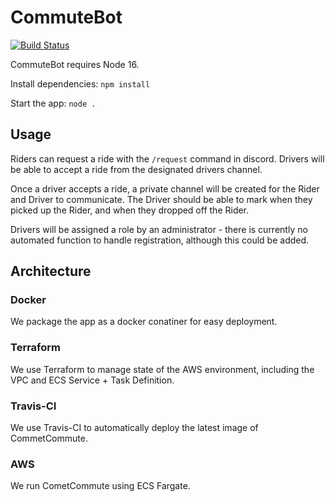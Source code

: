 # CommuteBot
 
[![Build Status](https://app.travis-ci.com/blakelawyer/CommuteBot.svg?token=MyN3vGLjp8SzdckebFqZ&branch=main)](https://app.travis-ci.com/blakelawyer/CommuteBot)

CommuteBot requires Node 16.

Install dependencies: `npm install`

Start the app: `node .`

## Usage

Riders can request a ride with the `/request` command in discord. Drivers will be able to accept a ride from the designated drivers channel.

Once a driver accepts a ride, a private channel will be created for the Rider and Driver to communicate.  The Driver should be able to mark when they picked up the Rider, and when they dropped off the Rider.

Drivers will be assigned a role by an administrator - there is currently no automated function to handle registration, although this could be added.

## Architecture

### Docker

We package the app as a docker conatiner for easy deployment.

### Terraform

We use Terraform to manage state of the AWS environment, including the VPC and ECS Service + Task Definition.

### Travis-CI

We use Travis-CI to automatically deploy the latest image of CommetCommute.

### AWS

We run CometCommute using ECS Fargate.